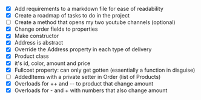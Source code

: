 - [x] Add requirements to a markdown file for ease of readability
- [x] Create a roadmap of tasks to do in the project
- [ ] Create a method that opens my two youtube channels (optional)
- [x] Change order fields to properties
- [x] Make constructor
- [x] Address is abstract
- [x] Override the Address property in each type of delivery
- [x] Product class
- [x] it's id, color, amount and price
- [x] Fullcost property: can only get gotten (essentially a function in disguise)
- [ ] AddedItems with a private setter in Order (list of Products)
- [x] Overloads for ++ and -- to product that change amount
- [x] Overloads for - and + with numbers that also change amount